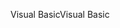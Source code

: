 <span data-ttu-id="0af31-101">Visual Basic</span><span class="sxs-lookup"><span data-stu-id="0af31-101">Visual Basic</span></span>